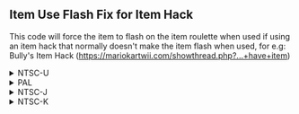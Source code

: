 ## Item Use Flash Fix for Item Hack

This code will force the item to flash on the item roulette when used if using an item hack that normally doesn't make the item flash when used, for e.g: Bully's Item Hack (https://mariokartwii.com/showthread.php?...+have+item)

<details>
<summary>NTSC-U</summary>

```powerpc
C278894C 00000002
3BE00001 9BFD0238
83E3008C 00000000
047E4E00 60000000
```
</details>

<details>
<summary>PAL</summary>

```powerpc
C2791958 00000002
3BE00001 9BFD0238
83E3008C 00000000
047EF110 60000000
```
</details>

<details>
<summary>NTSC-J</summary>

```powerpc
C2790FC4 00000002
3BE00001 9BFD0238
83E3008C 00000000
047EE77C 60000000
```
</details>

<details>
<summary>NTSC-K</summary>

```powerpc
C277FD18 00000002
3BE00001 9BFD0238
83E3008C 00000000
047DD4D0 60000000
```
</details>